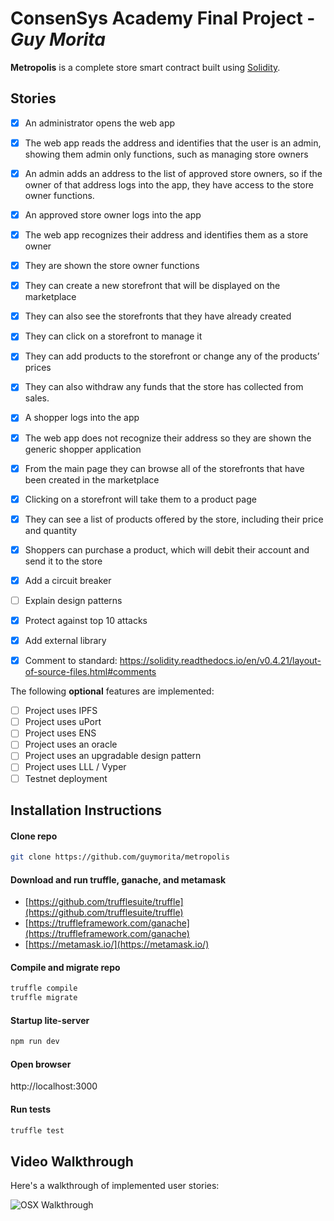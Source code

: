 # ConsenSys Academy Final Project - *Guy Morita*

**Metropolis** is a complete store smart contract built using [Solidity](https://solidity.readthedocs.io/en/v0.4.24/).

## Stories

- [x] An administrator opens the web app
- [x] The web app reads the address and identifies that the user is an admin, showing them admin only functions, such as managing store owners
- [x] An admin adds an address to the list of approved store owners, so if the owner of that address logs into the app, they have access to the store owner functions.

- [x] An approved store owner logs into the app
- [x] The web app recognizes their address and identifies them as a store owner
- [x] They are shown the store owner functions
- [x] They can create a new storefront that will be displayed on the marketplace
- [x] They can also see the storefronts that they have already created
- [x] They can click on a storefront to manage it
- [x] They can add products to the storefront or change any of the products’ prices
- [x] They can also withdraw any funds that the store has collected from sales.

- [x] A shopper logs into the app
- [x] The web app does not recognize their address so they are shown the generic shopper application
- [x] From the main page they can browse all of the storefronts that have been created in the marketplace
- [x] Clicking on a storefront will take them to a product page
- [x] They can see a list of products offered by the store, including their price and quantity
- [x] Shoppers can purchase a product, which will debit their account and send it to the store

- [x] Add a circuit breaker
- [ ] Explain design patterns
- [x] Protect against top 10 attacks
- [x] Add external library
- [x] Comment to standard: https://solidity.readthedocs.io/en/v0.4.21/layout-of-source-files.html#comments

The following **optional** features are implemented:

- [ ] Project uses IPFS
- [ ] Project uses uPort
- [ ] Project uses ENS
- [ ] Project uses an oracle
- [ ] Project uses an upgradable design pattern
- [ ] Project uses LLL / Vyper
- [ ] Testnet deployment

## Installation Instructions

#### Clone repo
``` bash
git clone https://github.com/guymorita/metropolis
```

#### Download and run truffle, ganache, and metamask
- [https://github.com/trufflesuite/truffle](https://github.com/trufflesuite/truffle)
- [https://truffleframework.com/ganache](https://truffleframework.com/ganache)
- [https://metamask.io/](https://metamask.io/)

#### Compile and migrate repo
``` bash
truffle compile
truffle migrate
```

#### Startup lite-server
``` bash
npm run dev
```

#### Open browser
http://localhost:3000

#### Run tests
``` bash
truffle test
```

## Video Walkthrough

Here's a walkthrough of implemented user stories:

![OSX Walkthrough](zelda.gif)
